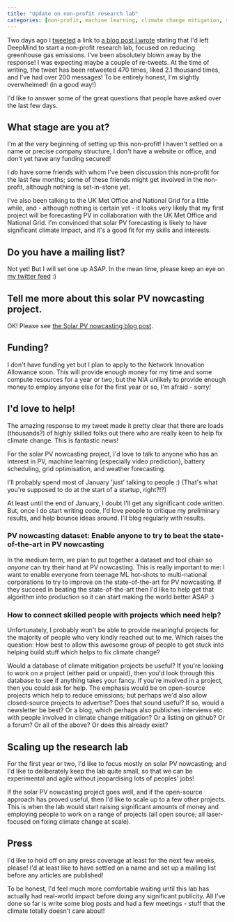 ```yaml
---
title: "Update on non-profit research lab"
categories: [non-profit, machine learning, climate change mitigation, software engineering]
---
```


Two days ago I [tweeted](https://twitter.com/jack_kelly/status/1082283333202128897) a link to [a blog post I wrote](/blog/2019-01-07-non-profit) stating that I'd left DeepMind to start a non-profit research lab, focused on reducing greenhouse gas emissions.  I've been absolutely blown away by the response!  I was expecting maybe a couple of re-tweets.  At the time of writing, the tweet has been retweeted 470 times, liked 2.1 thousand times, and I've had over 200 messages!  To be entirely honest, I'm slightly overwhelmed! (in a good way!)

I'd like to answer some of the great questions that people have asked over the last few days.

## What stage are you at?
I'm at the _very_ beginning of setting up this non-profit!  I haven't settled on a name or precise company structure, I don't have a website or office, and don't yet have any funding secured!

I _do_ have some friends with whom I've been discussion this non-profit for the last few months; some of these friends might get involved in the non-profit, although nothing is set-in-stone yet.

I've also been talking to the UK Met Office and National Grid for a little while, and - although nothing is certain yet - it looks very likely that my first project will be forecasting PV in collaboration with the UK Met Office and National Grid.  I'm convinced that solar PV forecasting is likely to have significant climate impact, and it's a good fit for my skills and interests.

## Do you have a mailing list?
Not yet!  But I will set one up ASAP.  In the mean time, please keep an eye on [my twitter feed](https://twitter.com/jack_kelly) :)

## Tell me more about this solar PV nowcasting project.
OK!  Please see [the Solar PV nowcasting blog post](/blog/2019-01-09-solar-pv-nowcasting).

## Funding?
I don't have funding yet but I plan to apply to the Network Innovation Allowance soon.  This will provide enough money for my time and some compute resources for a year or two; but the NIA unlikely to provide enough money to employ anyone else for the first year or so, I'm afraid - sorry!

## I'd love to help!
The amazing response to my tweet made it pretty clear that there are loads (thousands?) of highly skilled folks out there who are really keen to help fix climate change.  This is fantastic news!

For the solar PV nowcasting project, I'd love to talk to anyone who has an interest in PV, machine learning (especially video prediction), battery scheduling, grid optimisation, and weather forecasting.

I'll probably spend most of January 'just' talking to people :)  (That's what you're supposed to do at the start of a startup, right?!?)

At least until the end of January, I doubt I'll get any significant code written.  But, once I do start writing code, I'd love people to critique my preliminary results, and help bounce ideas around.  I'll blog regularly with results.

### PV nowcasting dataset: Enable anyone to try to beat the state-of-the-art in PV nowcasting
In the medium term, we plan to put together a dataset and tool chain so _anyone_ can try their hand at PV nowcasting.  This is really important to me: I want to enable everyone from teenage ML hot-shots to multi-national corporations to try to improve on the state-of-the-art for PV nowcasting.  If they succeed in beating the state-of-the-art then I'd like to help get that algorithm into production so it can start making the world better ASAP :)

### How to connect skilled people with projects which need help?
Unfortunately, I probably won't be able to provide meaningful projects for the majority of people who very kindly reached out to me.  Which raises the question: How best to allow this awesome group of people to get stuck into helping build stuff which helps to fix climate change?

Would a database of climate mitigation projects be useful?  If you're looking to work on a project (either paid or unpaid), then you'd look through this database to see if anything takes your fancy.  If you're involved in a project, then you could ask for help.  The emphasis would be on open-source projects which help to reduce emissions; but perhaps we'd also allow closed-source projects to advertise?  Does that sound useful?  If so, would a newsletter be best?  Or a blog, which perhaps also publishes interviews etc. with people involved in climate change mitigation?  Or a listing on github?  Or a forum?  Or all of the above?  Or does this already exist?

## Scaling up the research lab
For the first year or two, I'd like to focus mostly on solar PV nowcasting; and I'd like to deliberately keep the lab quite small, so that we can be experimental and agile without jeopardising lots of peoples' jobs!

If the solar PV nowcasting project goes well, and if the open-source approach has proved useful, then I'd like to scale up to a few other projects.  This is when the lab would start raising significant amounts of money and employing people to work on a range of projects (all open source; all laser-focused on fixing climate change at scale).

## Press
I'd like to hold off on any press coverage at least for the next few weeks, please!  I'd at least like to have settled on a name and set up a mailing list before any articles are published!

To be honest, I'd feel much more comfortable waiting until this lab has actually had real-world impact before doing any significant publicity.  All I've done so far is write some blog posts and had a few meetings - stuff that the climate totally doesn't care about!